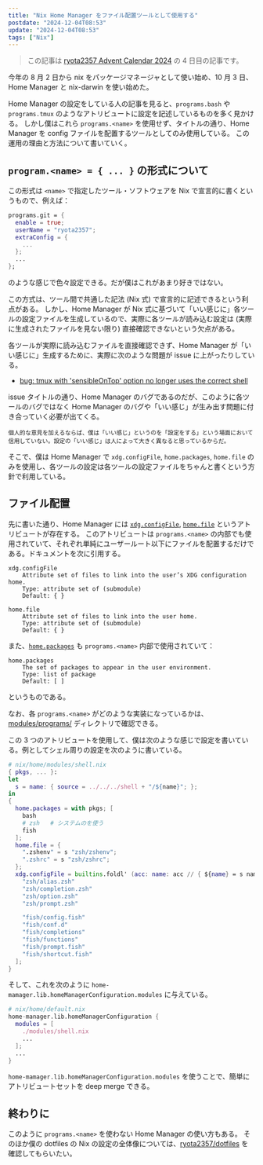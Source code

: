 ```yaml
---
title: "Nix Home Manager をファイル配置ツールとして使用する"
postdate: "2024-12-04T08:53"
update: "2024-12-04T08:53"
tags: ["Nix"]
---
```


> この記事は [ryota2357 Advent Calendar 2024](https://adventar.org/calendars/10716) の 4 日目の記事です。

今年の 8 月 2 日から nix をパッケージマネージャとして使い始め、10 月 3 日、Home Manager と nix-darwin を使い始めた。

Home Manager の設定をしている人の記事を見ると、`programs.bash` や `programs.tmux` のようなアトリビュートに設定を記述しているものを多く見かける。
しかし僕はこれら `programs.<name>` を使用せず、タイトルの通り、Home Manager を config ファイルを配置するツールとしてのみ使用している。
この運用の理由と方法について書いていく。

## `program.<name> = { ... }` の形式について

この形式は `<name>` で指定したツール・ソフトウェアを Nix で宣言的に書くというもので、例えば：

```nix
programs.git = {
  enable = true;
  userName = "ryota2357";
  extraConfig = {
    ...
  };
  ...
};
```

のような感じで色々設定できる。だが僕はこれがあまり好きではない。

この方式は、ツール間で共通した記法 (Nix 式) で宣言的に記述できるという利点がある。
しかし、Home Manager が Nix 式に基づいて「いい感じに」各ツールの設定ファイルを生成しているので、実際に各ツールが読み込む設定は (実際に生成されたファイルを見ない限り) 直接確認できないという欠点がある。

各ツールが実際に読み込むファイルを直接確認できず、Home Manager が「いい感じに」生成するために、実際に次のような問題が issue に上がったりしている。

- [bug: tmux with 'sensibleOnTop' option no longer uses the correct shell](https://github.com/nix-community/home-manager/issues/5952)

issue タイトルの通り、Home Manager のバグであるのだが、このように各ツールのバグではなく Home Manager のバグや「いい感じ」が生み出す問題に付き合っていく必要が出てくる。

<small>個人的な意見を加えるならば、僕は「いい感じ」というのを「設定をする」という場面において信用していない。設定の「いい感じ」は人によって大きく異なると思っているからだ。</small>

そこで、僕は Home Manager で `xdg.configFile`, `home.packages`, `home.file` のみを使用し、各ツールの設定は各ツールの設定ファイルをちゃんと書くという方針で利用している。

## ファイル配置

先に書いた通り、Home Manager には [`xdg.configFile`](https://nix-community.github.io/home-manager/options.xhtml#opt-xdg.configFile), [`home.file`](https://nix-community.github.io/home-manager/options.xhtml#opt-home.file) というアトリビュートが存在する。
このアトリビュートは `programs.<name>` の内部でも使用されていて、それぞれ単純にユーザールート以下にファイルを配置するだけである。ドキュメントを次に引用する。

```
xdg.configFile
    Attribute set of files to link into the user’s XDG configuration home.
    Type: attribute set of (submodule)
    Default: { }

home.file
    Attribute set of files to link into the user home.
    Type: attribute set of (submodule)
    Default: { }
```

また、[`home.packages`](https://nix-community.github.io/home-manager/options.xhtml#opt-home.file) も `programs.<name>` 内部で使用されていて：

```
home.packages
    The set of packages to appear in the user environment.
    Type: list of package
    Default: [ ]
```

というものである。

なお、各 `programs.<name>` がどのような実装になっているかは、[modules/programs/](https://github.com/nix-community/home-manager/blob/bf23fe41082aa0289c209169302afd3397092f22/modules/programs/) ディレクトリで確認できる。

この 3 つのアトリビュートを使用して、僕は次のような感じで設定を書いている。例としてシェル周りの設定を次のように書いている。

```nix
# nix/home/modules/shell.nix
{ pkgs, ... }:
let
  s = name: { source = ../../../shell + "/${name}"; };
in
{
  home.packages = with pkgs; [
    bash
    # zsh   # システムのを使う
    fish
  ];
  home.file = {
    ".zshenv" = s "zsh/zshenv";
    ".zshrc" = s "zsh/zshrc";
  };
  xdg.configFile = builtins.foldl' (acc: name: acc // { ${name} = s name; }) { } [
    "zsh/alias.zsh"
    "zsh/completion.zsh"
    "zsh/option.zsh"
    "zsh/prompt.zsh"

    "fish/config.fish"
    "fish/conf.d"
    "fish/completions"
    "fish/functions"
    "fish/prompt.fish"
    "fish/shortcut.fish"
  ];
}
```

そして、これを次のように `home-mamager.lib.homeManagerConfiguration.modules` に与えている。

```nix
# nix/home/default.nix
home-manager.lib.homeManagerConfiguration {
  modules = [
    ./modules/shell.nix
    ...
  ];
  ...
}
```

`home-mamager.lib.homeManagerConfiguration.modules` を使うことで、簡単にアトリビュートセットを deep merge できる。

## 終わりに

このように `programs.<name>` を使わない Home Manager の使い方もある。
そのほか僕の dotfiles の Nix の設定の全体像については、[ryota2357/dotfiles](https://github.com/ryota2357/dotfiles/tree/b7c5d4b602cb396118a712220694cacd8de33761) を確認してもらいたい。
